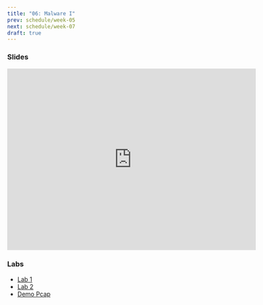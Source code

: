 ```yaml
---
title: "06: Malware I"
prev: schedule/week-05
next: schedule/week-07
draft: true
---
```


### Slides

<iframe src="https://slides.com/chasekanipe/todo" width="576" height="420" title="Week 6" scrolling="no" frameborder="0" webkitallowfullscreen mozallowfullscreen allowfullscreen></iframe>

### Labs

- [Lab 1](lab-1/)
- [Lab 2](lab-2/)
- [Demo Pcap](http_with_jpeg.pcap)
